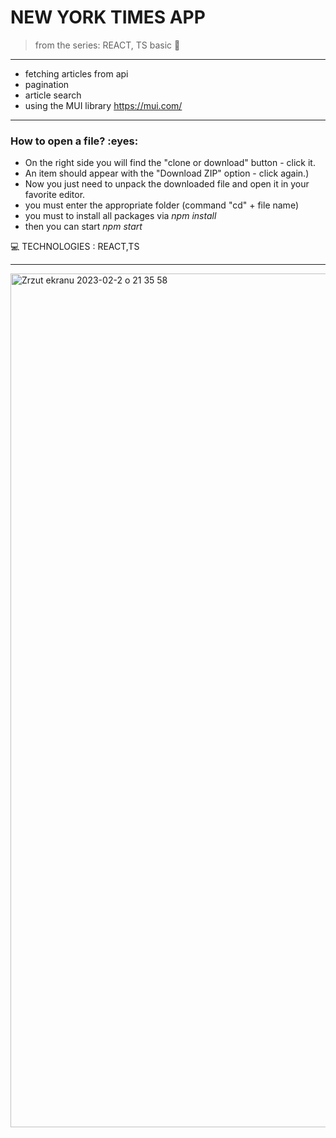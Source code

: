 <h1> NEW YORK TIMES APP  </h1>

>from the series: REACT, TS basic  :muscle:

----



* fetching articles from api
* pagination
* article search 
* using the MUI library https://mui.com/


-----
<h3>How to open a file? :eyes: </h3>


* On the right side you will find the "clone or download" button - click it.
* An item should appear with the "Download ZIP" option - click again.)
* Now you just need to unpack the downloaded file and open it in your favorite editor.
* you must enter the appropriate folder (command "cd" + file name)
* you must to install all packages via *npm install*
* then you can start *npm start*


:computer: TECHNOLOGIES : REACT,TS

----
<img width="1366" alt="Zrzut ekranu 2023-02-2 o 21 35 58" src="https://user-images.githubusercontent.com/59742201/216443811-9c519875-8673-41e2-baf8-58de4caa466e.png">


